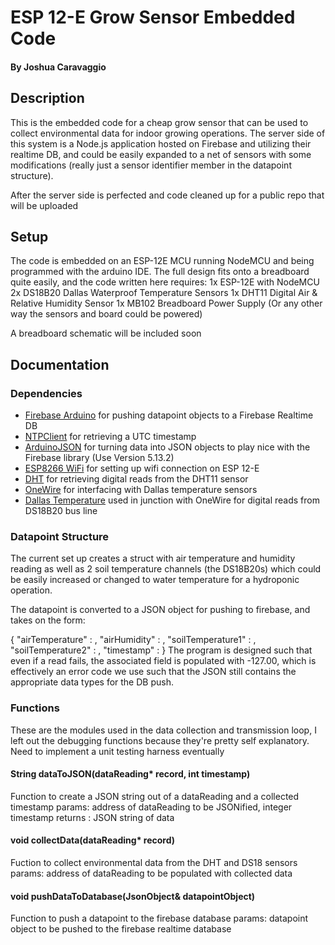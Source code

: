 # ESP 12-E Grow Sensor Embedded Code
#### By Joshua Caravaggio

## Description

This is the embedded code for a cheap grow sensor that can be used to collect environmental data for indoor growing operations. The server side of this system is a Node.js application hosted on Firebase and utilizing their realtime DB, and could be easily expanded to a net of sensors with some modifications (really just a sensor identifier member in the datapoint structure). 

After the server side is perfected and code cleaned up for a public repo that will be uploaded

## Setup

The code is embedded on an ESP-12E MCU running NodeMCU and being programmed with the arduino IDE. The full design fits onto a breadboard quite easily, and the code written here requires:
1x ESP-12E with NodeMCU
2x DS18B20 Dallas Waterproof Temperature Sensors
1x DHT11 Digital Air & Relative Humidity Sensor
1x MB102 Breadboard Power Supply (Or any other way the sensors and board could be powered)

A breadboard schematic will be included soon

## Documentation

### Dependencies 
* [Firebase Arduino](https://github.com/FirebaseExtended/firebase-arduino) for pushing datapoint objects to a Firebase Realtime DB
* [NTPClient](https://github.com/arduino-libraries/NTPClient) for retrieving a UTC timestamp
* [ArduinoJSON](https://github.com/bblanchon/ArduinoJson) for turning data into JSON objects to play nice with the Firebase library (Use Version 5.13.2)
* [ESP8266 WiFi](https://github.com/esp8266/Arduino/tree/master/doc/esp8266wifi) for setting up wifi connection on ESP 12-E
* [DHT](https://github.com/adafruit/DHT-sensor-library) for retrieving digital reads from the DHT11 sensor 
* [OneWire](https://github.com/PaulStoffregen/OneWire) for interfacing with Dallas temperature sensors
* [Dallas Temperature](https://github.com/milesburton/Arduino-Temperature-Control-Library) used in junction with OneWire for digital reads from DS18B20 bus line

### Datapoint Structure
The current set up creates a struct with air temperature and humidity reading as well as 2 soil temperature channels (the DS18B20s) which could be easily increased or changed to water temperature for a hydroponic operation.

The datapoint is converted to a JSON object for pushing to firebase, and takes on the form:

{
    "airTemperature" : <float>,
    "airHumidity" : <float>,
    "soilTemperature1" : <float>,
    "soilTemperature2" : <float>,
    "timestamp" : <integer>
}
The program is designed such that even if a read fails, the associated field is populated with -127.00, which is effectively an error code we use such that the JSON still contains the appropriate data types for the DB push.

### Functions

These are the modules used in the data collection and transmission loop, I left out the debugging functions because they're pretty self explanatory. Need to implement a unit testing harness eventually

#### String dataToJSON(dataReading* record, int timestamp)
Function to create a JSON string out of a dataReading and a collected timestamp
params: address of dataReading to be JSONified, integer timestamp
returns : JSON string of data 

#### void collectData(dataReading* record)
Fuction to collect environmental data from the DHT and DS18 sensors
params: address of dataReading to be populated with collected data

#### void pushDataToDatabase(JsonObject& datapointObject)
Function to push a datapoint to the firebase database
params: datapoint object to be pushed to the firebase realtime database
 
